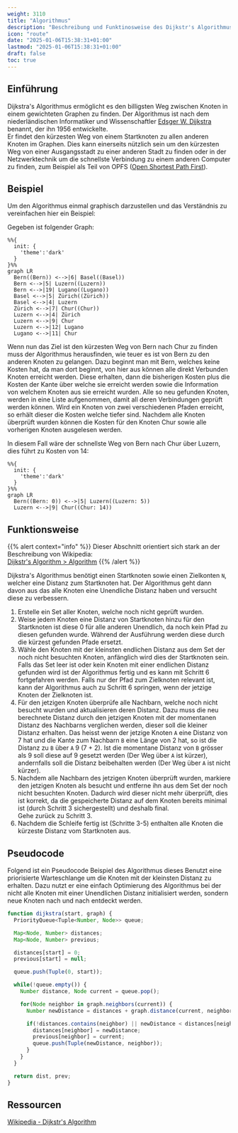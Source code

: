 ```yaml
---
weight: 3110
title: "Algorithmus"
description: "Beschreibung und Funktinosweise des Dijkstr's Algorithmus"
icon: "route"
date: "2025-01-06T15:38:31+01:00"
lastmod: "2025-01-06T15:38:31+01:00"
draft: false
toc: true
---
```


## Einführung

Dijkstra's Algorithmus ermöglicht es den billigsten Weg zwischen Knoten in einem
gewichteten Graphen zu finden. Der Algorithmus ist nach dem niederländischen
Informatiker und Wissenschaftler [Edsger W. Dijkstra][wiki-edsger_w_dijkstra]
benannt, der ihn 1956 entwickelte.  
Er findet den kürzesten Weg von einem Startknoten zu allen anderen Knoten im
Graphen. Dies kann einerseits nützlich sein um den kürzesten Weg von einer
Ausgangsstadt zu einer anderen Stadt zu finden oder in der Netzwerktechnik um
die schnellste Verbindung zu einem anderen Computer zu finden, zum Beispiel als
Teil von OPFS ([Open Shortest Path First][wiki-ospf]).

## Beispiel

Um den Algorithmus einmal graphisch darzustellen und das Verständnis zu
vereinfachen hier ein Beispiel:

Gegeben ist folgender Graph:

```mermaid
%%{
  init: {
    'theme':'dark'
  }
}%%
graph LR
  Bern((Bern)) <-->|6| Basel((Basel))
  Bern <-->|5| Luzern((Luzern))
  Bern <-->|19| Lugano((Lugano))
  Basel <-->|5| Zürich((Zürich))
  Basel <-->|4| Luzern
  Zürich <-->|7| Chur((Chur))
  Luzern <-->|4| Zürich
  Luzern <-->|9| Chur
  Luzern <-->|12| Lugano
  Lugano <-->|11| Chur
```

Wenn nun das Ziel ist den kürzesten Weg von Bern nach Chur zu finden muss der
Algorithmus herausfinden, wie teuer es ist von Bern zu den anderen Knoten zu
gelangen. Dazu beginnt man mit Bern, welches keine Kosten hat, da man dort
beginnt, von hier aus können alle direkt Verbunden Knoten erreicht werden.
Diese erhalten, dann die bisherigen Kosten plus die Kosten der Kante über welche
sie erreicht werden sowie die Information von welchem Knoten aus sie erreicht
wurden. Alle so neu gefunden Knoten, werden in eine Liste aufgenommen, damit all
deren Verbindungen geprüft werden können. Wird ein Knoten von zwei verschiedenen
Pfaden erreicht, so erhält dieser die Kosten welche tiefer sind. Nachdem alle
Knoten überprüft wurden können die Kosten für den Knoten Chur sowie alle
vorherigen Knoten ausgelesen werden.

In diesem Fall wäre der schnellste Weg von Bern nach Chur über Luzern, dies
führt zu Kosten von 14:

```mermaid
%%{
  init: {
    'theme':'dark'
  }
}%%
graph LR
  Bern((Bern: 0)) <-->|5| Luzern((Luzern: 5))
  Luzern <-->|9| Chur((Chur: 14))
```

## Funktionsweise

{{% alert context="info" %}}
Dieser Abschnitt orientiert sich stark an der Beschreibung von Wikipedia:  
[Dijkstr's Algorithm > Algorithm][wiki-dijkstras_algorithm-algorithm]
{{% /alert %}}

Dijkstra's Algorithmus benötigt einen Startknoten sowie einen Zielkonten `N`,
welcher eine Distanz zum Startknoten hat. Der Algorithmus geht dann davon aus
das alle Knoten eine Unendliche Distanz haben und versucht diese zu verbessern.

1. Erstelle ein Set aller Knoten, welche noch nicht geprüft wurden.
2. Weise jedem Knoten eine Distanz von Startknoten hinzu für den Startknoten ist
   diese 0 für alle anderen Unendlich, da noch kein Pfad zu diesen gefunden
   wurde. Während der Ausführung werden diese durch die kürzest gefunden Pfade
   ersetzt.
3. Wähle den Knoten mit der kleinsten endlichen Distanz aus dem Set der
   noch nicht besuchten Knoten, anfänglich wird dies der Startknoten sein.
   Falls das Set leer ist oder kein Knoten mit einer endlichen Distanz gefunden
   wird ist der Algorithmus fertig und es kann mit Schritt 6 fortgefahren
   werden. Falls nur der Pfad zum Zielknoten relevant ist, kann der Algorithmus
   auch zu Schritt 6 springen, wenn der jetzige Knoten der Zielknoten ist.
4. Für den jetzigen Knoten überprüfe alle Nachbarn, welche noch nicht besucht
   wurden und aktualisieren deren Distanz. Dazu muss die neu berechnete Distanz
   durch den jetzigen Knoten mit der momentanen Distanz des Nachbarns verglichen
   werden, dieser soll die kleiner Distanz erhalten. Das heisst wenn der jetzige
   Knoten `A` eine Distanz von 7 hat und die Kante zum Nachbarn `B` eine Länge
   von 2 hat, so ist die Distanz zu `B` über `A` 9 (7 + 2). Ist die momentane
   Distanz von `B` grösser als 9 soll diese auf 9 gesetzt werden (Der Weg über
   `A` ist kürzer), andernfalls soll die Distanz beibehalten werden (Der Weg
   über `A` ist nicht kürzer).
5. Nachdem alle Nachbarn des jetzigen Knoten überprüft wurden, markiere den
   jetzigen Knoten als besucht und entferne ihn aus dem Set der noch nicht
   besuchten Knoten. Dadurch wird dieser nicht mehr überprüft, dies ist korrekt,
   da die gespeicherte Distanz auf dem Knoten bereits minimal ist (durch Schritt
   3 sichergestellt) und deshalb final.  
   Gehe zurück zu Schritt 3.
6. Nachdem die Schleife fertig ist (Schritte 3-5) enthalten alle Knoten die
   kürzeste Distanz vom Startknoten aus.

## Pseudocode

Folgend ist ein Pseudocode Beispiel des Algorithmus dieses Benutzt eine
priorisierte Warteschlange um die Knoten mit der kleinsten Distanz zu erhalten.
Dazu nutzt er eine einfach Optimierung des Algorithmus bei der nicht alle Knoten
mit einer Unendlichen Distanz initialisiert werden, sondern neue Knoten nach und
nach entdeckt werden.

```javascript
function dijkstra(start, graph) {
  PriorityQueue<Tuple<Number, Node>> queue;

  Map<Node, Number> distances;
  Map<Node, Number> previous;

  distances[start] = 0;
  previous[start] = null;

  queue.push(Tuple(0, start));

  while(!queue.empty()) {
    Number distance, Node current = queue.pop();

    for(Node neighbor in graph.neighbors(current)) {
      Number newDistance = distances + graph.distance(current, neighbor);

      if(!distances.contains(neighbor) || newDistance < distances[neighbor]) {
        distances[neighbor] = newDistance;
        previous[neighbor] = current;
        queue.push(Tuple(newDistance, neighbor));
      }
    }
  }

  return dist, prev;
}
```

## Ressourcen

[Wikipedia - Dijkstr's Algorithm][wiki-dijkstras_algorithm]  

[wiki-edsger_w_dijkstra]: https://en.wikipedia.org/wiki/Edsger_W._Dijkstra
[wiki-ospf]: https://en.wikipedia.org/wiki/Open_Shortest_Path_First
[wiki-dijkstras_algorithm]: https://en.wikipedia.org/wiki/Dijkstra%27s_algorithm#:~:text=%5B17%5D-,Algorithm,-%5Bedit%5D
[wiki-dijkstras_algorithm-algorithm]: https://en.wikipedia.org/wiki/Dijkstra%27s_algorithm#:~:text=%5B17%5D-,Algorithm,-%5Bedit%5D
